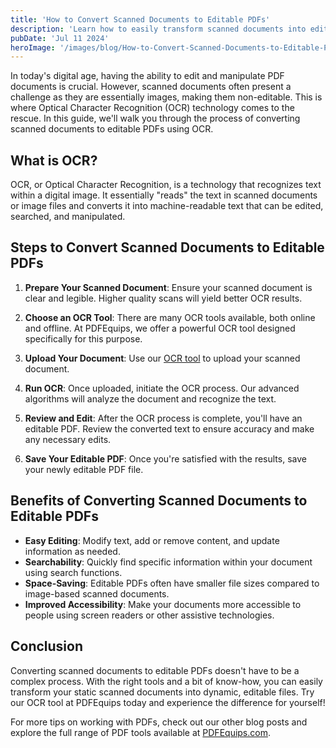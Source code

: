 ```yaml
---
title: 'How to Convert Scanned Documents to Editable PDFs'
description: 'Learn how to easily transform scanned documents into editable PDF files using OCR technology'
pubDate: 'Jul 11 2024'
heroImage: '/images/blog/How-to-Convert-Scanned-Documents-to-Editable-PDFs.png'
---
```


In today's digital age, having the ability to edit and manipulate PDF documents is crucial. However, scanned documents often present a challenge as they are essentially images, making them non-editable. This is where Optical Character Recognition (OCR) technology comes to the rescue. In this guide, we'll walk you through the process of converting scanned documents to editable PDFs using OCR.

## What is OCR?

OCR, or Optical Character Recognition, is a technology that recognizes text within a digital image. It essentially "reads" the text in scanned documents or image files and converts it into machine-readable text that can be edited, searched, and manipulated.

## Steps to Convert Scanned Documents to Editable PDFs

1. **Prepare Your Scanned Document**: Ensure your scanned document is clear and legible. Higher quality scans will yield better OCR results.

2. **Choose an OCR Tool**: There are many OCR tools available, both online and offline. At PDFEquips, we offer a powerful OCR tool designed specifically for this purpose.

3. **Upload Your Document**: Use our [OCR tool](https://www.pdfequips.com/ocr-pdf) to upload your scanned document.


4. **Run OCR**: Once uploaded, initiate the OCR process. Our advanced algorithms will analyze the document and recognize the text.

5. **Review and Edit**: After the OCR process is complete, you'll have an editable PDF. Review the converted text to ensure accuracy and make any necessary edits.

6. **Save Your Editable PDF**: Once you're satisfied with the results, save your newly editable PDF file.

## Benefits of Converting Scanned Documents to Editable PDFs

- **Easy Editing**: Modify text, add or remove content, and update information as needed.
- **Searchability**: Quickly find specific information within your document using search functions.
- **Space-Saving**: Editable PDFs often have smaller file sizes compared to image-based scanned documents.
- **Improved Accessibility**: Make your documents more accessible to people using screen readers or other assistive technologies.

## Conclusion

Converting scanned documents to editable PDFs doesn't have to be a complex process. With the right tools and a bit of know-how, you can easily transform your static scanned documents into dynamic, editable files. Try our OCR tool at PDFEquips today and experience the difference for yourself!

For more tips on working with PDFs, check out our other blog posts and explore the full range of PDF tools available at [PDFEquips.com](https://www.pdfequips.com).